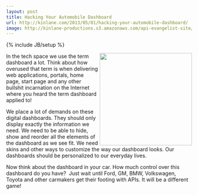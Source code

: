 ```yaml
---
layout: post
title: Hacking Your Automobile Dashboard
url: http://kinlane.com/2013/05/01/hacking-your-automobile-dashboard/
image: http://kinlane-productions.s3.amazonaws.com/api-evangelist-site/blog/automobile-dashboard-api.jpg
---
```

{% include JB/setup %}
<p>
     <img src="https://s3.amazonaws.com/kinlane-productions/api-evangelist/automobile/automobile-dashboard-api.jpg"  width="250" align="right">
</p>
<p>
     In the tech space we use the term dashboard a lot. Think about how overused that term is when delivering web applications, portals, home page, start page and any other bullshit incarnation on the Internet where you heard the term dashboard applied to!
</p>
<p>
     We place a lot of demands on these digital dashboards. They should only display exactly the information we need. We need to be able to hide, show and reorder all the elements of the dashboard as we see fit. We need skins and other ways to customize the way our dashboard looks. Our dashboards should be personalized to our everyday lives.
</p>
<p>
     Now think about the dashboard in your car. How much control over this dashboard do you have?  Just wait until Ford, GM, BMW, Volkswagen, Toyota and other carmakers get their footing with APIs. It will be a different game!
</p>
